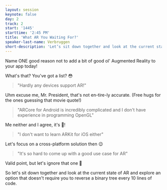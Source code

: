 ```yaml
---
layout: session
keynote: false
day: 2
track: 2
start: '1445'
starttime: '2:45 PM'
title: 'What AR You Waiting For?'
speaker-last-name: Verbruggen
short-description: 'Let’s sit down together and look at the current state of augmented reality and explore an option that doesn’t require you to reverse a binary tree every 10 lines of code.'
---
```


Name ONE good reason not to add a bit of good ol' Augmented Reality to your app today!

What's that? You've got a list? 😳

> "Hardly any devices support AR!"

Uhm excuse me, Mr. President, that's not en-tire-ly accurate. (Free hugs for the ones guessing that movie quote!)

> "ARCore for Android is incredibly complicated and I don't have experience in programming OpenGL"

Me neither and I agree, it's 🤯!

> "I don't want to learn ARKit for iOS either"

Let's focus on a cross-platform solution then 😉

> "It's so hard to come up with a good use case for AR"

Valid point, but let's ignore that one 🤫

So let's sit down together and look at the current state of AR and explore an option that doesn't require you to reverse a binary tree every 10 lines of code.
